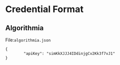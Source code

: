 # Credential Format

## Algorithmia

File:`algorithmia.json`

```
{
        "apiKey": "simKkXJJJ4IDdinjgCv2Kk3f7vJ1"
}

```